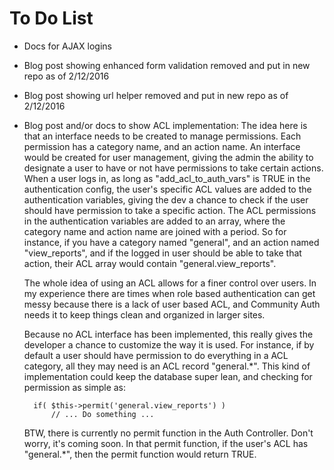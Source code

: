 To Do List
==========

* Docs for AJAX logins

* Blog post showing enhanced form validation removed and put in new repo as of 2/12/2016

* Blog post showing url helper removed and put in new repo as of 2/12/2016

* Blog post and/or docs to show ACL implementation:
	The idea here is that an interface needs to be created to manage permissions.
	Each permission has a category name, and an action name.
	An interface would be created for user management, giving the admin the 
	ability to designate a user to have or not have permissions to take certain
	actions. When a user logs in, as long as "add_acl_to_auth_vars" is TRUE in the 
	authentication config, the user's specific ACL values are added 
	to the authentication variables, giving the dev a chance to check if 
	the user should have permission to take a specific action.
	The ACL permissions in the authentication variables are added to an array, 
	where the category name and action name are joined with a period. 
	So for instance, if you have a category named "general", and an action 
	named "view_reports", and if the logged in user should be able to take that
	action, their ACL array would contain "general.view_reports".

	The whole idea of using an ACL allows for a finer control over users. In 
	my experience there are times when role based authentication can get messy 
	because there is a lack of user based ACL, and Community Auth needs it 
	to keep things clean and organized in larger sites.

	Because no ACL interface has been implemented, this really gives the developer 
	a chance to customize the way it is used. For instance, if by default a user 
	should have permission to do everything in a ACL category, all they may 
	need is an ACL record "general.*". This kind of implementation could keep
	the database super lean, and checking for permission as simple as:

		if( $this->permit('general.view_reports') )
			// ... Do something ...

	BTW, there is currently no permit function in the Auth Controller. Don't worry, 
	it's coming soon. In that permit function, if the user's ACL has "general.*", 
	then the permit function would return TRUE.